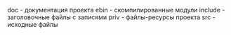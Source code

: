 doc - документация проекта
ebin - скомпилированные модули
include - заголовочные файлы с записями
priv - файлы-ресурсы проекта
src - исходные файлы